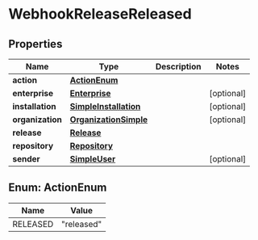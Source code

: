

# WebhookReleaseReleased


## Properties

| Name | Type | Description | Notes |
|------------ | ------------- | ------------- | -------------|
|**action** | [**ActionEnum**](#ActionEnum) |  |  |
|**enterprise** | [**Enterprise**](Enterprise.md) |  |  [optional] |
|**installation** | [**SimpleInstallation**](SimpleInstallation.md) |  |  [optional] |
|**organization** | [**OrganizationSimple**](OrganizationSimple.md) |  |  [optional] |
|**release** | [**Release**](Release.md) |  |  |
|**repository** | [**Repository**](Repository.md) |  |  |
|**sender** | [**SimpleUser**](SimpleUser.md) |  |  [optional] |



## Enum: ActionEnum

| Name | Value |
|---- | -----|
| RELEASED | &quot;released&quot; |



